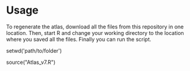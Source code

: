 # Usage

To regenerate the atlas, download all the files from this repository in one location. Then, start R and change your working directory to the location where you saved all the files. Finally you can run the script.

setwd('path/to/folder')

source("Atlas_v7.R")
